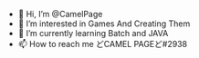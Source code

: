 - 👋 Hi, I’m @CamelPage
- 👀 I’m interested in Games And Creating Them
- 🌱 I’m currently learning Batch and JAVA
- 📫 How to reach me どCAMEL PAGEど#2938

<!---
CamelPage/CamelPage is a ✨ special ✨ repository because its `README.md` (this file) appears on your GitHub profile.
You can click the Preview link to take a look at your changes.
--->
